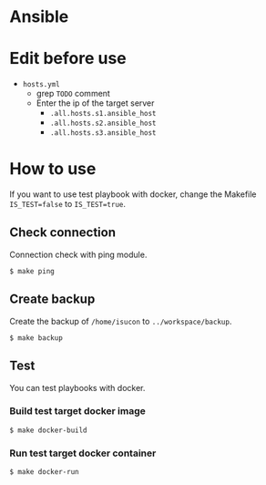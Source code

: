# Ansible

# Edit before use

- `hosts.yml`
    - grep `TODO` comment
    - Enter the ip of the target server
        - `.all.hosts.s1.ansible_host`
        - `.all.hosts.s2.ansible_host`
        - `.all.hosts.s3.ansible_host`

# How to use
If you want to use test playbook with docker, change the Makefile `IS_TEST=false` to `IS_TEST=true`.

## Check connection
Connection check with ping module.

```
$ make ping
```

## Create backup
Create the backup of `/home/isucon` to `../workspace/backup`.

```
$ make backup
```

## Test
You can test playbooks with docker.


### Build test target docker image
```
$ make docker-build
```

### Run test target docker container
```
$ make docker-run
```
